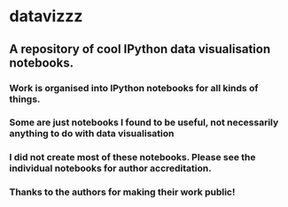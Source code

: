datavizzz
=========

A repository of cool IPython data visualisation notebooks. 
-----

### Work is organised into IPython notebooks for all kinds of things.

### Some are just notebooks I found to be useful, not necessarily anything to do with data visualisation 

### I did not create most of these notebooks. Please see the individual notebooks for author accreditation. 

### Thanks to the authors for making their work public!

